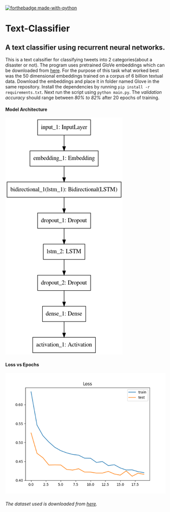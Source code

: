 [![forthebadge made-with-python](http://ForTheBadge.com/images/badges/made-with-python.svg)](https://www.python.org/)
# Text-Classifier
## A text classifier using recurrent neural networks.
This is a text calssifier for classifying tweets into 2 categories(about a disaster or not). The program uses pretrained GloVe embeddings which can be downloaded from [here](http://nlp.stanford.edu/data/glove.6B.zip). For the purpose of this task what worked best was the 50 dimensional embeddings trained on a corpus of 6 billion textual data. Download the embeddings and place it in folder named Glove in the same repository. Install the dependencies by running `pip install -r requirements.txt`. Next run the script using `python main.py`. The *validation accuracy* should range between *80% to 82%* after 20 epochs of training.

#### Model Architecture
![](pics/model_final_1584966918.png)

#### Loss vs Epochs
![](pics/bestone.png)

###### The dataset used is downloaded from [here](https://www.kaggle.com/c/nlp-getting-started).